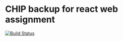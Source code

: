 # CHIP backup for react web assignment

[![Build Status](https://travis-ci.org/ronayumik/dashboard.svg?branch=review-01)](https://travis-ci.org/ronayumik/dashboard)

